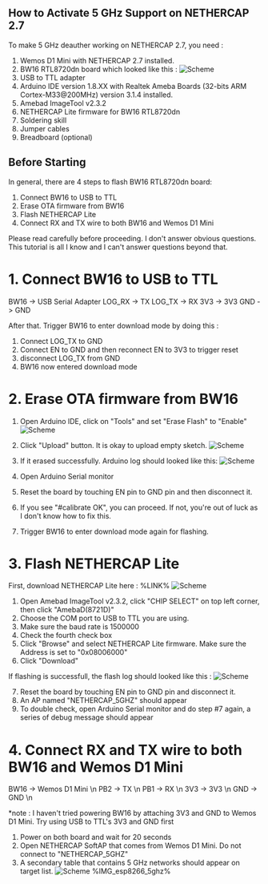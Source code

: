 ## How to Activate 5 GHz Support on NETHERCAP 2.7
To make 5 GHz deauther working on NETHERCAP 2.7, you need :
1. Wemos D1 Mini with NETHERCAP 2.7 installed.
2. BW16 RTL8720dn board which looked like this :
![Scheme](images/BW16_Pinout.png)
3. USB to TTL adapter
4. Arduino IDE version 1.8.XX with Realtek Ameba Boards (32-bits ARM Cortex-M33@200MHz) version 3.1.4 installed.
5. Amebad ImageTool v2.3.2
6. NETHERCAP Lite firmware for BW16 RTL8720dn
7. Soldering skill
8. Jumper cables
9. Breadboard (optional)

## Before Starting
In general, there are 4 steps to flash BW16 RTL8720dn board:
1. Connect BW16 to USB to TTL
2. Erase OTA firmware from BW16
3. Flash NETHERCAP Lite
4. Connect RX and TX wire to both BW16 and Wemos D1 Mini

Please read carefully before proceeding. I don't answer obvious questions. This tutorial is all I know and I can't answer questions beyond that.
# 1. Connect BW16 to USB to TTL
BW16   -> USB Serial Adapter
LOG_RX -> TX
LOG_TX -> RX
3V3    -> 3V3
GND    -> GND

After that. Trigger BW16 to enter download mode by doing this :
1. Connect LOG_TX to GND
2. Connect EN to GND and then reconnect EN to 3V3 to trigger reset
3. disconnect LOG_TX from GND
4. BW16 now entered download mode

# 2. Erase OTA firmware from BW16
1. Open Arduino IDE, click on "Tools" and set "Erase Flash" to "Enable"
![Scheme](images/BW16_setErase.png)
2. Click "Upload" button. It is okay to upload empty sketch.
![Scheme](images/BW16_erase.png)
3. If it erased successfully. Arduino log should looked like this:
![Scheme](images/BW16_eraseSuccess.png)

4. Open Arduino Serial monitor
5. Reset the board by touching EN pin to GND pin and then disconnect it.
6. If you see "#calibrate OK", you can proceed. If not, you're out of luck as I don't know how to fix this.
7. Trigger BW16 to enter download mode again for flashing.

# 3. Flash NETHERCAP Lite
First, download NETHERCAP Lite here : %LINK%
![Scheme](images/BW16_ImageTool.png)
1. Open Amebad ImageTool v2.3.2, click "CHIP SELECT" on top left corner, then click "AmebaD(8721D)"
2. Choose the COM port to USB to TTL you are using.
3. Make sure the baud rate is 1500000
4. Check the fourth check box
5. Click "Browse" and select NETHERCAP Lite firmware. Make sure the Address is set to "0x08006000"
6. Click "Download"

If flashing is successfull, the flash log should looked like this : 
![Scheme](images/BW16_flash_success.png)

7. Reset the board by touching EN pin to GND pin and disconnect it.
8. An AP named "NETHERCAP_5GHZ" should appear
9. To double check, open Arduino Serial monitor and do step #7 again, a series of debug message should appear

# 4. Connect RX and TX wire to both BW16 and Wemos D1 Mini
BW16   -> Wemos D1 Mini \n
PB2    -> TX \n
PB1    -> RX \n
3V3    -> 3V3 \n
GND    -> GND \n

*note  : I haven't tried powering BW16 by attaching 3V3 and GND to Wemos D1 Mini. Try using USB to TTL's 3V3 and GND first

1. Power on both board and wait for 20 seconds
2. Open NETHERCAP SoftAP that comes from Wemos D1 Mini. Do not connect to "NETHERCAP_5GHZ"
3. A secondary table that contains 5 GHz networks should appear on target list.
![Scheme](images/esp8266_5ghz.jpg)
%IMG_esp8266_5ghz%
